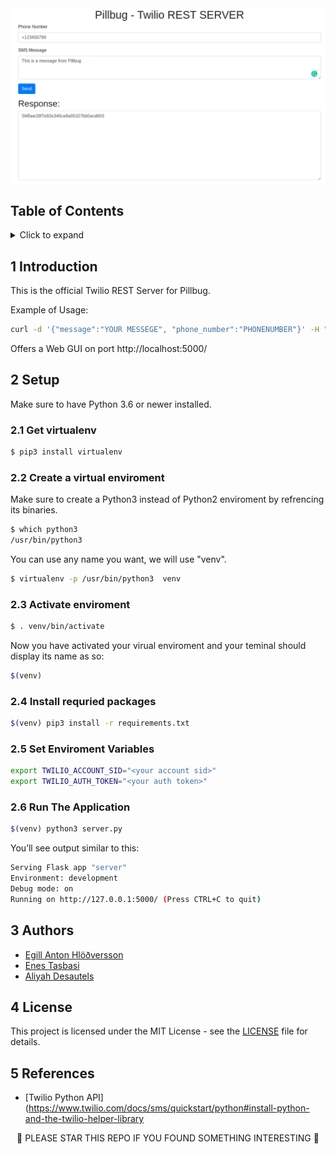 <img src="img/screencapture.png" alt="Screencapture" align="center"/>

## Table of Contents
<!-- ⛔️ MD-MAGIC-EXAMPLE:START (TOC:collapse=true&collapseText=Click to expand) -->
<details>
<summary>Click to expand</summary>

1. [Introduction](#1-introduction)
2. [Setup](#2-setup)
3. [Authors](#3-authors)
4. [License](#4-license)
5. [References](#5-references)

</details>
<!-- ⛔️ MD-MAGIC-EXAMPLE:END -->


## 1 Introduction

This is the official Twilio REST Server for Pillbug.

Example of Usage: 
```bash
curl -d '{"message":"YOUR MESSEGE", "phone_number":"PHONENUMBER"}' -H "Content-Type: application/json" -X POST http://localhost:5000/send
```


Offers a Web GUI on port http://localhost:5000/

## 2 Setup

Make sure to have Python 3.6 or newer installed.

### 2.1 Get virtualenv

```bash
$ pip3 install virtualenv
```

### 2.2 Create a virtual enviroment

Make sure to create a Python3 instead of Python2 enviroment by refrencing its binaries.
```bash
$ which python3
/usr/bin/python3
```

You can use any name you want, we will use "venv".
```bash
$ virtualenv -p /usr/bin/python3  venv
```

### 2.3 Activate enviroment

```bash
$ . venv/bin/activate
```

Now you have activated your virual enviroment and your teminal should display its name as so:
```bash
$(venv)
```

### 2.4 Install requried packages
```bash
$(venv) pip3 install -r requirements.txt  
```

### 2.5 Set Enviroment Variables
```bash
export TWILIO_ACCOUNT_SID="<your account sid>"
export TWILIO_AUTH_TOKEN="<your auth token>"
```

### 2.6 Run The Application

```bash
$(venv) python3 server.py
```

You’ll see output similar to this:

```bash
Serving Flask app "server"
Environment: development
Debug mode: on
Running on http://127.0.0.1:5000/ (Press CTRL+C to quit)
```

## 3 Authors
* [Egill Anton Hlöðversson](https://github.com/egillanton)
* [Enes Tasbasi](https://github.com/etasbasi)
* [Aliyah Desautels](https://github.com/itsnotaliyah)

## 4 License
This project is licensed under the MIT License - see the [LICENSE](LICENSE) file for details.

## 5 References
* [Twilio Python API](https://www.twilio.com/docs/sms/quickstart/python#install-python-and-the-twilio-helper-library

<p align="center">
🌟 PLEASE STAR THIS REPO IF YOU FOUND SOMETHING INTERESTING 🌟
</p>